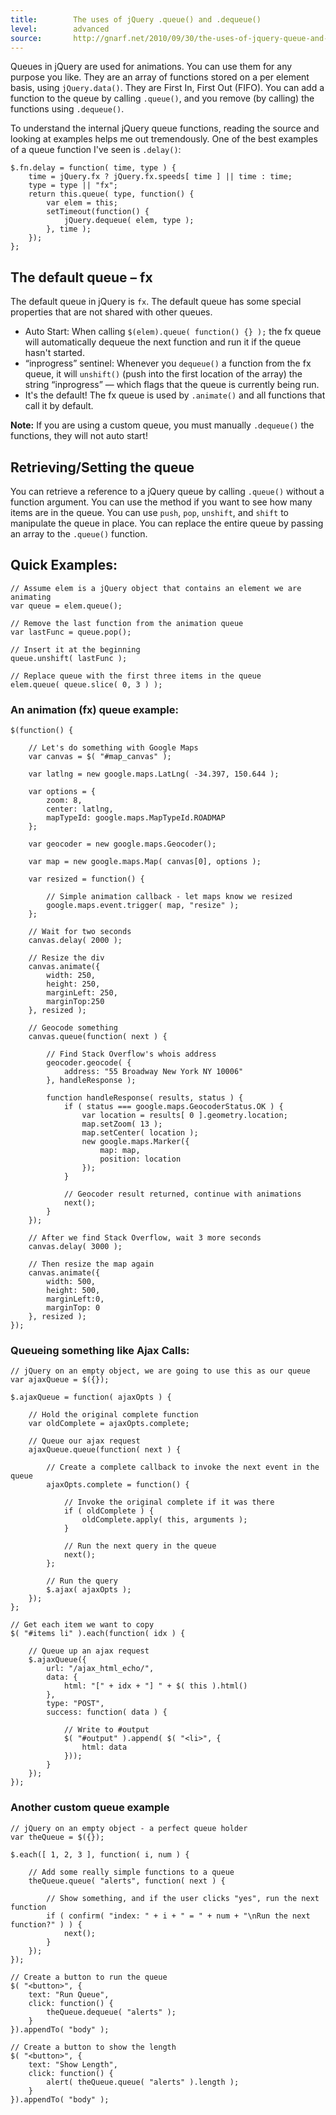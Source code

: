 ```yaml
---
title:        The uses of jQuery .queue() and .dequeue()
level:        advanced
source:       http://gnarf.net/2010/09/30/the-uses-of-jquery-queue-and-dequeue/
---
```


Queues in jQuery are used for animations. You can use them for any purpose you
like. They are an array of functions stored on a per element basis, using
`jQuery.data()`. They are First In, First Out (FIFO). You can add a function to the
queue by calling `.queue()`, and you remove (by calling) the functions using
`.dequeue()`.

To understand the internal jQuery queue functions, reading the source and
looking at examples helps me out tremendously. One of the best examples of a
queue function I've seen is `.delay()`:

```
$.fn.delay = function( time, type ) {
	time = jQuery.fx ? jQuery.fx.speeds[ time ] || time : time;
	type = type || "fx";
	return this.queue( type, function() {
		var elem = this;
		setTimeout(function() {
			jQuery.dequeue( elem, type );
		}, time );
	});
};
```

## The default queue – fx

The default queue in jQuery is `fx`. The default queue has some special
properties that are not shared with other queues.

- Auto Start: When calling `$(elem).queue( function() {} );` the fx queue will
  automatically dequeue the next function and run it if the queue hasn't
  started.
- &ldquo;inprogress&rdquo; sentinel: Whenever you `dequeue()` a function from the fx queue,
  it will `unshift()` (push into the first location of the array) the string
  &ldquo;inprogress&rdquo; — which flags that the queue is currently being run.
- It's the default! The fx queue is used by `.animate()` and all functions that
  call it by default.

**Note:** If you are using a custom queue, you must manually `.dequeue()` the functions, they will not auto start!

## Retrieving/Setting the queue

You can retrieve a reference to a jQuery queue by calling `.queue()` without a
function argument. You can use the method if you want to see how many items are
in the queue. You can use `push`, `pop`, `unshift`, and `shift` to manipulate the queue in
place. You can replace the entire queue by passing an array to the `.queue()`
function.

## Quick Examples:

```
// Assume elem is a jQuery object that contains an element we are animating
var queue = elem.queue();

// Remove the last function from the animation queue
var lastFunc = queue.pop();

// Insert it at the beginning
queue.unshift( lastFunc );

// Replace queue with the first three items in the queue
elem.queue( queue.slice( 0, 3 ) );
```

### An animation (fx) queue example:

```
$(function() {

	// Let's do something with Google Maps
	var canvas = $( "#map_canvas" );

	var latlng = new google.maps.LatLng( -34.397, 150.644 );

	var options = {
		zoom: 8,
		center: latlng,
		mapTypeId: google.maps.MapTypeId.ROADMAP
	};

	var geocoder = new google.maps.Geocoder();

	var map = new google.maps.Map( canvas[0], options );

	var resized = function() {

		// Simple animation callback - let maps know we resized
		google.maps.event.trigger( map, "resize" );
	};

	// Wait for two seconds
	canvas.delay( 2000 );

	// Resize the div
	canvas.animate({
		width: 250,
		height: 250,
		marginLeft: 250,
		marginTop:250
	}, resized );

	// Geocode something
	canvas.queue(function( next ) {

		// Find Stack Overflow's whois address
		geocoder.geocode( {
			address: "55 Broadway New York NY 10006"
		}, handleResponse );

		function handleResponse( results, status ) {
			if ( status === google.maps.GeocoderStatus.OK ) {
				var location = results[ 0 ].geometry.location;
				map.setZoom( 13 );
				map.setCenter( location );
				new google.maps.Marker({
					map: map,
					position: location
				});
			}

			// Geocoder result returned, continue with animations
			next();
		}
	});

	// After we find Stack Overflow, wait 3 more seconds
	canvas.delay( 3000 );

	// Then resize the map again
	canvas.animate({
		width: 500,
		height: 500,
		marginLeft:0,
		marginTop: 0
	}, resized );
});
```

### Queueing something like Ajax Calls:

```
// jQuery on an empty object, we are going to use this as our queue
var ajaxQueue = $({});

$.ajaxQueue = function( ajaxOpts ) {

	// Hold the original complete function
	var oldComplete = ajaxOpts.complete;

	// Queue our ajax request
	ajaxQueue.queue(function( next ) {

		// Create a complete callback to invoke the next event in the queue
		ajaxOpts.complete = function() {

			// Invoke the original complete if it was there
			if ( oldComplete ) {
				oldComplete.apply( this, arguments );
			}

			// Run the next query in the queue
			next();
		};

		// Run the query
		$.ajax( ajaxOpts );
	});
};

// Get each item we want to copy
$( "#items li" ).each(function( idx ) {

	// Queue up an ajax request
	$.ajaxQueue({
		url: "/ajax_html_echo/",
		data: {
			html: "[" + idx + "] " + $( this ).html()
		},
		type: "POST",
		success: function( data ) {

			// Write to #output
			$( "#output" ).append( $( "<li>", {
				html: data
			}));
		}
	});
});
```

### Another custom queue example

```
// jQuery on an empty object - a perfect queue holder
var theQueue = $({});

$.each([ 1, 2, 3 ], function( i, num ) {

	// Add some really simple functions to a queue
	theQueue.queue( "alerts", function( next ) {

		// Show something, and if the user clicks "yes", run the next function
		if ( confirm( "index: " + i + " = " + num + "\nRun the next function?" ) ) {
			next();
		}
	});
});

// Create a button to run the queue
$( "<button>", {
	text: "Run Queue",
	click: function() {
		theQueue.dequeue( "alerts" );
	}
}).appendTo( "body" );

// Create a button to show the length
$( "<button>", {
	text: "Show Length",
	click: function() {
		alert( theQueue.queue( "alerts" ).length );
	}
}).appendTo( "body" );
```
